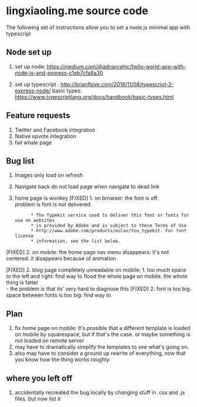 # lingxiaoling.me source code #

The following set of instructions allow you to set a node.js minimal app
with typescript

## Node set up ##

1. set up node: https://medium.com/@adnanrahic/hello-world-app-with-node-js-and-express-c1eb7cfa8a30

2. set up typescript : http://brianflove.com/2016/11/08/typescript-2-express-node/
basic types: https://www.typescriptlang.org/docs/handbook/basic-types.html


## Feature requests ##

1. Twitter and Facebook integration
2. Native upvote integration
3. fail whale page

## Bug list ##

1. Images only load on refresh

2. Navigate back do not load page when navigate to dead link

3. home page is wonkey
[FIXED]		1. on browser: the font is off.           
		problem is font is not delivered:

			 * The Typekit service used to deliver this font or fonts for use on websites
			 * is provided by Adobe and is subject to these Terms of Use
			 * http://www.adobe.com/products/eulas/tou_typekit. For font license
			 * information, see the list below.
			 		
[FIXED]	2. on mobile: the home page nav menu disappears. it's not centered. it disappears because of animation 

<!-- the plan here is to completly rip out the existing blog template and replace it w/ ben-evans, because we know it looks ok on mobile -->
[FIXED]	2. blog page completely unreadable on mobile: 
		1. too much space to the left and right: find way to flood the whole page on mobile. the whole thing is fatter 	
			- the problem is that its' very hard to diagnose this
[FIXED] 2. font is too big. space between fonts is too big: find way to 


## Plan ##

1. fix home page on mobile: it's possible that a different template is loaded on mobile by squarespace,
   but if that's the case. or maybe something is not loaded on remote server
2. may have to dramatically simplify the templates to see what's going on.
3. also may have to consider a ground up rewrite of everything, now that you know how the thing works roughly.


## where you left off ##

1. accidentally recreated the bug locally by changing stuff in .css and .js files. but now list it

<!-- right now when you change adobe-... to georia, sans, you reproduce the error locally -->









